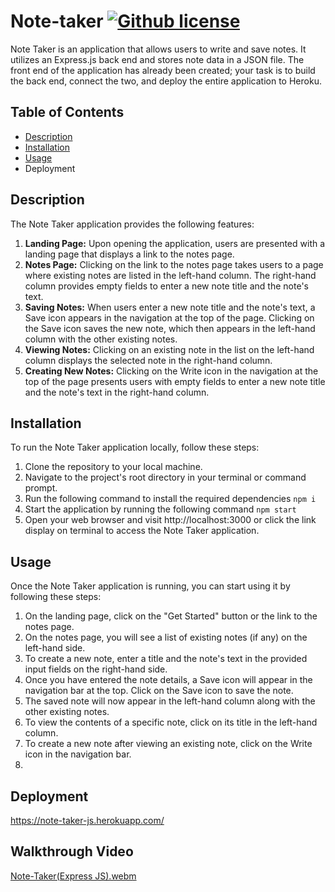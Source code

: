# Note-taker [![Github license](https://img.shields.io/badge/license-MIT-blue.svg)](https://opensource.org/licenses/MIT)

Note Taker is an application that allows users to write and save notes. It utilizes an Express.js back end and stores note data in a JSON file. The front end of the application has already been created; your task is to build the back end, connect the two, and deploy the entire application to Heroku.

## Table of Contents
* [Description](#description)
* [Installation](#installation)
* [Usage](#usage)
* Deployment

## Description
The Note Taker application provides the following features:

1. **Landing Page:** Upon opening the application, users are presented with a landing page that displays a link to the notes page.
2. **Notes Page:** Clicking on the link to the notes page takes users to a page where existing notes are listed in the left-hand column. The right-hand column provides empty fields to enter a new note title and the note's text.
3. **Saving Notes:** When users enter a new note title and the note's text, a Save icon appears in the navigation at the top of the page. Clicking on the Save icon saves the new note, which then appears in the left-hand column with the other existing notes.
4. **Viewing Notes:** Clicking on an existing note in the list on the left-hand column displays the selected note in the right-hand column.
5. **Creating New Notes:** Clicking on the Write icon in the navigation at the top of the page presents users with empty fields to enter a new note title and the note's text in the right-hand column.

## Installation
To run the Note Taker application locally, follow these steps:

1. Clone the repository to your local machine.
2. Navigate to the project's root directory in your terminal or command prompt.
3. Run the following command to install the required dependencies
`npm i`
4. Start the application by running the following command
`npm start`
5. Open your web browser and visit http://localhost:3000 or click the link display on terminal to access the Note Taker application.

## Usage
Once the Note Taker application is running, you can start using it by following these steps:

1. On the landing page, click on the "Get Started" button or the link to the notes page.
2. On the notes page, you will see a list of existing notes (if any) on the left-hand side.
3. To create a new note, enter a title and the note's text in the provided input fields on the right-hand side.
4. Once you have entered the note details, a Save icon will appear in the navigation bar at the top. Click on the Save icon to save the note.
5. The saved note will now appear in the left-hand column along with the other existing notes.
6. To view the contents of a specific note, click on its title in the left-hand column.
7. To create a new note after viewing an existing note, click on the Write icon in the navigation bar.
8. 
## Deployment
https://note-taker-js.herokuapp.com/

## Walkthrough Video 
[Note-Taker(Express JS).webm](https://github.com/JessFarron/note-taker/assets/126412050/af75f566-c290-4acc-867d-8d1de45ad631)
